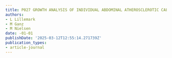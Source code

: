 ```yaml
---
title: P027 GROWTH ANALYSIS OF INDIVIDUAL ABDOMINAL ATHEROSCLEROTIC CALCIFIED DEPOSITS
authors:
- L Lillemark
- M Ganz
- M Nielsen
date: -01-01
publishDate: '2025-03-12T12:55:14.271739Z'
publication_types:
- article-journal
---
```

